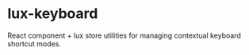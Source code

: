 # lux-keyboard
React component + lux store utilities for managing contextual keyboard shortcut modes.
